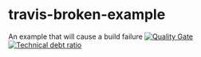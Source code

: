
# travis-broken-example

An example that will cause a build failure
[![Quality Gate](https://sonarqube.com/api/badges/gate?key=com.qualinsight.plugins.sonarqube:hello.world)](https://sonarqube.com/dashboard/index/com.qualinsight.plugins.sonarqube:hello.world)
[![Technical debt ratio](https://sonarqube.com/api/badges/measure?key=com.qualinsight.plugins.sonarqube:hello.world&metric=sqale_debt_ratio)](https://sonarqube.com/dashboard/index/com.qualinsight.plugins.sonarqube:hello.world) 

